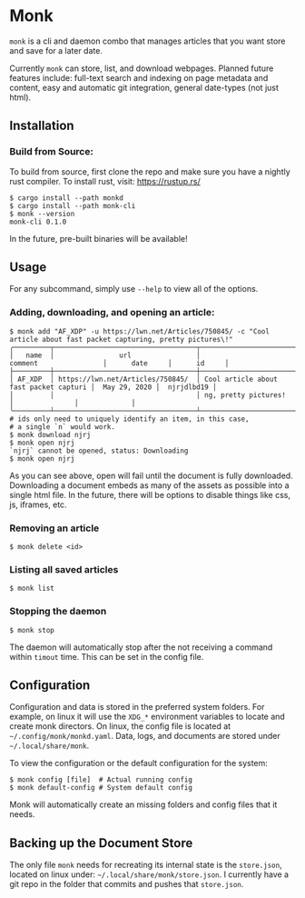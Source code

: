 # Monk

`monk` is a cli and daemon combo that manages articles that you want store and save for a later date.

Currently `monk` can store, list, and download webpages. Planned future features include: full-text search and indexing on page metadata and content, easy and automatic git integration, general date-types (not just html).

## Installation

### Build from Source:

To build from source, first clone the repo and make sure you have a nightly rust compiler. To install rust, visit: https://rustup.rs/

```
$ cargo install --path monkd
$ cargo install --path monk-cli
$ monk --version
monk-cli 0.1.0
```

In the future, pre-built binaries will be available!

## Usage

For any subcommand, simply use `--help` to view all of the options.

### Adding, downloading, and opening an article:
```
$ monk add "AF_XDP" -u https://lwn.net/Articles/750845/ -c "Cool article about fast packet capturing, pretty pictures\!"
╭─────────┬───────────────────────────────────┬────────────────────────────────────────┬───────────────┬─────────────╮
│   name  │                url                │                 comment                │      date     │      id     │
├─────────┼───────────────────────────────────┼────────────────────────────────────────┼───────────────┼─────────────┤
│ AF_XDP  │ https://lwn.net/Articles/750845/  │ Cool article about fast packet capturi │  May 29, 2020 │  njrjdlbd19 │
│         │                                   │ ng, pretty pictures!                   │               │             │
╰─────────┴───────────────────────────────────┴────────────────────────────────────────┴───────────────┴─────────────╯
# ids only need to uniquely identify an item, in this case,
# a single `n` would work.
$ monk download njrj
$ monk open njrj
`njrj` cannot be opened, status: Downloading
$ monk open njrj
```
As you can see above, open will fail until the document is fully downloaded. Downloading a document embeds as many of the assets as possible into a single html file. In the future, there will be options to disable things like css, js, iframes, etc.

### Removing an article
```
$ monk delete <id>
```

### Listing all saved articles
```
$ monk list
```

### Stopping the daemon
```
$ monk stop
```
The daemon will automatically stop after the not receiving a command within `timout` time. This can be set in the config file.

## Configuration

Configuration and data is stored in the preferred system folders. For example, on linux it will use the `XDG_*` environment variables to locate and create monk directors. On linux, the config file is located at `~/.config/monk/monkd.yaml`. Data, logs, and documents are stored under `~/.local/share/monk`.

To view the configuration or the default configuration for the system:

```
$ monk config [file]  # Actual running config
$ monk default-config # System default config
```

Monk will automatically create an missing folders and config files that it needs.

## Backing up the Document Store

The only file `monk` needs for recreating its internal state is the `store.json`, located on linux under: `~/.local/share/monk/store.json`. I currently have a git repo in the folder that commits and pushes that `store.json`.
